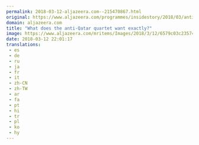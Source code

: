 ```yaml
---
permalink: 2018-03-12-aljazeera.com--215470867.html
original: https://www.aljazeera.com/programmes/insidestory/2018/03/anti-qatar-quartet-180312112911160.html
domain: aljazeera.com
title: "What does the anti-Qatar quartet want exactly?"
image: https://www.aljazeera.com/mritems/Images/2018/3/12/6579c03c235741c68f0daaa876b076f9_18.jpg
date: 2018-03-12 22:01:17
translations: 
 - es
 - de
 - ru
 - ja
 - fr
 - it
 - zh-CN
 - zh-TW
 - ar
 - fa
 - pt
 - hi
 - tr
 - pl
 - ko
 - hy
---
```


